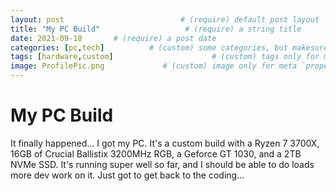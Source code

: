 ```yaml
---
layout: post                          # (require) default post layout
title: "My PC Build"                   # (require) a string title
date: 2021-09-18       # (require) a post date
categories: [pc,tech]          # (custom) some categories, but makesure these categories already exists inside path of `category/`
tags: [hardware,custom]                      # (custom) tags only for meta `property="article:tag"`
image: ProfilePic.png             # (custom) image only for meta `property="og:image"`, save your image inside path of `static/img/_posts`
---
```

# My PC Build
It finally happened... I got my PC. It's a custom build with a Ryzen 7 3700X, 16GB of Crucial Ballistix 3200MHz RGB, a Geforce GT 1030, and a 2TB NVMe SSD. It's running super well so far, and I should be able to do loads more dev work on it. Just got to get back to the coding...